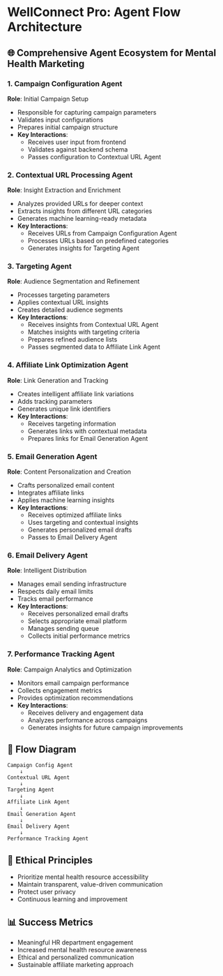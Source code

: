 # WellConnect Pro: Agent Flow Architecture

## 🌐 Comprehensive Agent Ecosystem for Mental Health Marketing

### 1. Campaign Configuration Agent
**Role**: Initial Campaign Setup
- Responsible for capturing campaign parameters
- Validates input configurations
- Prepares initial campaign structure
- **Key Interactions**:
  - Receives user input from frontend
  - Validates against backend schema
  - Passes configuration to Contextual URL Agent

### 2. Contextual URL Processing Agent
**Role**: Insight Extraction and Enrichment
- Analyzes provided URLs for deeper context
- Extracts insights from different URL categories
- Generates machine learning-ready metadata
- **Key Interactions**:
  - Receives URLs from Campaign Configuration Agent
  - Processes URLs based on predefined categories
  - Generates insights for Targeting Agent

### 3. Targeting Agent
**Role**: Audience Segmentation and Refinement
- Processes targeting parameters
- Applies contextual URL insights
- Creates detailed audience segments
- **Key Interactions**:
  - Receives insights from Contextual URL Agent
  - Matches insights with targeting criteria
  - Prepares refined audience lists
  - Passes segmented data to Affiliate Link Agent

### 4. Affiliate Link Optimization Agent
**Role**: Link Generation and Tracking
- Creates intelligent affiliate link variations
- Adds tracking parameters
- Generates unique link identifiers
- **Key Interactions**:
  - Receives targeting information
  - Generates links with contextual metadata
  - Prepares links for Email Generation Agent

### 5. Email Generation Agent
**Role**: Content Personalization and Creation
- Crafts personalized email content
- Integrates affiliate links
- Applies machine learning insights
- **Key Interactions**:
  - Receives optimized affiliate links
  - Uses targeting and contextual insights
  - Generates personalized email drafts
  - Passes to Email Delivery Agent

### 6. Email Delivery Agent
**Role**: Intelligent Distribution
- Manages email sending infrastructure
- Respects daily email limits
- Tracks email performance
- **Key Interactions**:
  - Receives personalized email drafts
  - Selects appropriate email platform
  - Manages sending queue
  - Collects initial performance metrics

### 7. Performance Tracking Agent
**Role**: Campaign Analytics and Optimization
- Monitors email campaign performance
- Collects engagement metrics
- Provides optimization recommendations
- **Key Interactions**:
  - Receives delivery and engagement data
  - Analyzes performance across campaigns
  - Generates insights for future campaign improvements

## 🔄 Flow Diagram
```
Campaign Config Agent 
    ↓ 
Contextual URL Agent 
    ↓ 
Targeting Agent 
    ↓ 
Affiliate Link Agent 
    ↓ 
Email Generation Agent 
    ↓ 
Email Delivery Agent 
    ↓ 
Performance Tracking Agent
```

## 🧠 Ethical Principles
- Prioritize mental health resource accessibility
- Maintain transparent, value-driven communication
- Protect user privacy
- Continuous learning and improvement

## 📊 Success Metrics
- Meaningful HR department engagement
- Increased mental health resource awareness
- Ethical and personalized communication
- Sustainable affiliate marketing approach
